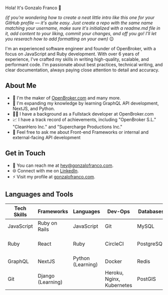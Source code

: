 Hola! It's Gonzalo Franco 👋

_(if you're wondering how to create a neat little intro like this one for your GitHub profile — it's quite easy. Just create a repo with the same name matching your username, make sure it's initialized with a readme.md file in it, add content to your liking, commit your changes, and off you go! I'll let you reserach how to add formatting on your own)_ 😉

I'm an experienced software engineer and founder of OpenBroker, with a focus on JavaScript and Ruby development. With over 6 years of experience, I've crafted my skills in writing high-quality, scalable, and performant code. I'm passionate about best practices, technical writing, and clear documentation, always paying close attention to detail and accuracy.

## About Me

- 🔭 I'm the maker of [OpenBroker.com](http://www.openbroker.com) and many more.
- 🌱 I'm expanding my knowledge by learning GraphQL API development, NextJS, and Python.
- 👨‍💻 I have a background as a Fullstack developer at OpenBroker.com
- 📈 I have a track record of achievements, including "OpenBroker S.L." "CleanHero Inc." and "Supercharge Productions Inc."
- 💬 Feel free to ask me about Front-end Frameworks or internal and external-facing API development

## Get in Touch

- 📧 You can reach me at [hey@gonzalofranco.com](mailto:hey@gonzalofranco.com).
- 🌐 Connect with me on [LinkedIn](https://www.linkedin.com/in/gfrancomontero).
- ⚡️ Visit my profile at [gonzalofranco.com](http://www.gonzalofranco.com).

## Languages and Tools

| Tech Skills      | Frameworks          | Languages       | Dev-Ops                   | Databases              | APIs                   |
|------------------|---------------------|-----------------|---------------------------|------------------------|-----------------------|
| JavaScript       | Ruby on Rails       | JavaScript      | Git                       | MySQL                  | AWS                   |
| Ruby             | React               | Ruby            | CircleCI                  | PostgreSQL             | Google Cloud Platform |
| GraphQL          | NextJS              | Python (Learning) | Docker                  | Redis                  | Stripe                |
| Git              | Django (Learning)  |                   | Heroku, Nginx, Kubernetes | PostGIS                | Twilio                |


